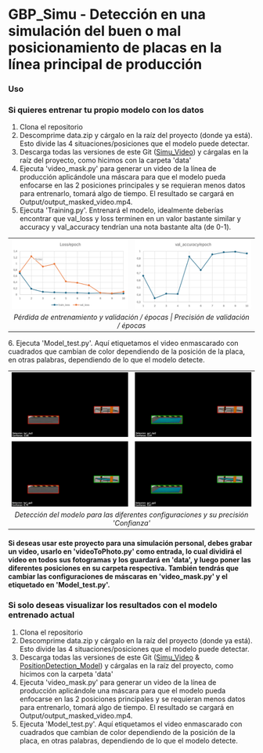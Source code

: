 
# GBP_Simu - Detección en una simulación del buen o mal posicionamiento de placas en la línea principal de producción

### Uso
### Si quieres entrenar tu propio modelo con los datos
1. Clona el repositorio  
2. Descomprime data.zip y cárgalo en la raíz del proyecto (donde ya está). Esto divide las 4 situaciones/posiciones que el modelo puede detectar.  
3. Descarga todas las versiones de este Git ([Simu_Video](https://github.com/IsmaTIBU/GBP_Simu/releases/tag/Simu_Video)) y cárgalas en la raíz del proyecto, como hicimos con la carpeta 'data'  
4. Ejecuta 'video_mask.py' para generar un video de la línea de producción aplicándole una máscara para que el modelo pueda enfocarse en las 2 posiciones principales y se requieran menos datos para entrenarlo, tomará algo de tiempo. El resultado se cargará en Output/output_masked_video.mp4.  
5. Ejecuta 'Training.py'. Entrenará el modelo, idealmente deberías encontrar que val_loss y loss terminen en un valor bastante similar y accuracy y val_accuracy tendrían una nota bastante alta (de 0-1).  
<table>
<tr>
<td><img src="README_images/loss.png" width="400"/></td>
<td><img src="README_images/val_accuracy.png" width="400"/></td>
</tr>
<tr>
<td colspan="2" align="center"><em>Pérdida de entrenamiento y validación / épocas | Precisión de validación / épocas</em></td>
</tr>
</table>
6. Ejecuta 'Model_test.py'. Aquí etiquetamos el video enmascarado con cuadrados que cambian de color dependiendo de la posición de la placa, en otras palabras, dependiendo de lo que el modelo detecte.  
<table>
<tr>
<td><img src="README_images/bp1_bp2.png" alt="Placa Cuadrada" width="400"/></td>
<td><img src="README_images/gp1_bp2.png" alt="Placa Cuadrada" width="400"/></td>
</tr>
<tr>
<td><img src="README_images/bp1_gp2.png" alt="Placa Cuadrada" width="400"/></td>
<td><img src="README_images/gp1_gp2.png" alt="Placa Cuadrada" width="400"/></td>
</tr>
<tr>
<td colspan="4" align="center"><em>Detección del modelo para las diferentes configuraciones y su precisión 'Confianza'</em></td>
</tr>
</table>

#### Si deseas usar este proyecto para una simulación personal, debes grabar un video, usarlo en 'videoToPhoto.py' como entrada, lo cual dividirá el video en todos sus fotogramas y los guardará en 'data', y luego poner las diferentes posiciones en su carpeta respectiva. También tendrás que cambiar las configuraciones de máscaras en 'video_mask.py' y el etiquetado en 'Model_test.py'.   

### Si solo deseas visualizar los resultados con el modelo entrenado actual  
1. Clona el repositorio
2. Descomprime data.zip y cárgalo en la raíz del proyecto (donde ya está). Esto divide las 4 situaciones/posiciones que el modelo puede detectar.
3. Descarga todas las versiones de este Git ([Simu_Video](https://github.com/IsmaTIBU/GBP_Simu/releases/tag/Simu_Video) & [PositionDetection_Model](https://github.com/IsmaTIBU/GBP_Simu/releases/tag/PosiotionDetection_Model)) y cárgalas en la raíz del proyecto, como hicimos con la carpeta 'data'  
4. Ejecuta 'video_mask.py' para generar un video de la línea de producción aplicándole una máscara para que el modelo pueda enfocarse en las 2 posiciones principales y se requieran menos datos para entrenarlo, tomará algo de tiempo. El resultado se cargará en Output/output_masked_video.mp4.  
5. Ejecuta 'Model_test.py'. Aquí etiquetamos el video enmascarado con cuadrados que cambian de color dependiendo de la posición de la placa, en otras palabras, dependiendo de lo que el modelo detecte.